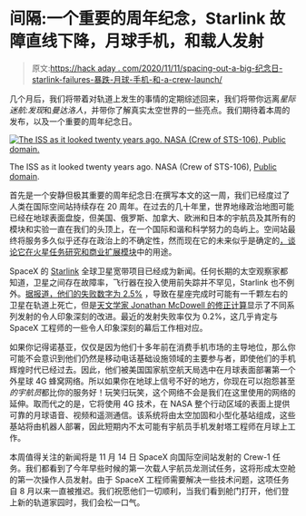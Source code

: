 # 间隔:一个重要的周年纪念，Starlink 故障直线下降，月球手机，和载人发射

> 原文:[https://hack aday . com/2020/11/11/spacing-out-a-big-纪念日-starlink-failures-暴跌-月球-手机-和-a-crew-launch/](https://hackaday.com/2020/11/11/spacing-out-a-big-anniversary-starlink-failures-plummet-lunar-cellphones-and-a-crewed-launch/)

几个月后，我们将带着对轨道上发生的事情的定期综述回来，我们将带你远离*星际迷航:发现*和*曼达洛人*，并带你了解真实太空世界的一些亮点。我们期待着本周的发布，以及一个重要的周年纪念日。

[![The ISS as it looked twenty years ago. NASA (Crew of STS-106), Public domain.](../Images/17a2dd265e6e6d0e91d16ef6728cc47e.png)](https://hackaday.com/wp-content/uploads/2020/11/834px-Unity-Zarya-Zvezda_STS-106.jpg)

The ISS as it looked twenty years ago. NASA (Crew of STS-106), [Public domain](https://commons.wikimedia.org/wiki/File:Unity-Zarya-Zvezda_STS-106.jpg).

首先是一个安静但极其重要的周年纪念日:在撰写本文的这一周，我们已经度过了人类在国际空间站持续存在 20 周年。在过去的几十年里，世界地缘政治地图可能已经在地球表面盘旋，但美国、俄罗斯、加拿大、欧洲和日本的宇航员及其所有的模块和实验一直在我们的头顶上，在一个国际和谐和科学努力的岛屿上。空间站最终将服务多久似乎还存在政治上的不确定性，然而现在它的未来似乎是确定的[，谈论它在火星任务研究和商业扩展模块](https://www.nasaspaceflight.com/2020/05/near-far-future-of-station/)中的用途。

SpaceX 的 [Starlink](https://www.starlink.com/) 全球卫星宽带项目已经成为新闻。任何长期的太空观察家都知道，卫星之间存在故障率，飞行器在投入使用前失踪并不罕见，Starlink 也不例外。[据报道，他们的失败数字为 2.5%](https://www.businessinsider.com/spacex-starlink-internet-satellites-percent-failure-rate-space-debris-risk-2020-10?international=true&r=US&IR=T) ，导致在星座完成时可能有一千颗左右的卫星在轨道上死亡，但是[天文学家 Jonathan McDowell 的修正计算](https://twitter.com/planet4589/status/1321842804088279041)显示了不同系列发射的令人印象深刻的改进。最近的发射失败率仅为 0.2%，这几乎肯定与 SpaceX 工程师的一些令人印象深刻的幕后工作相对应。

如果你记得诺基亚，仅仅是因为他们十多年前在消费手机市场的主导地位，那么你可能不会意识到他们仍然是移动电话基础设施领域的主要参与者，即使他们的手机辉煌时代已经过去。因此，他们被美国国家航空航天局选中在月球表面部署第一个外星球 4G 蜂窝网络。所以如果你在地球上信号不好的地方，你现在可以抱怨甚至*的宇航员*都比你的服务好！玩笑归玩笑，这个网络不会是我们在这里使用的网络的延伸。取而代之的是，它将使用 4G 技术，在 NASA 整个行动区域的表面上提供可靠的月球语音、视频和遥测通信。该系统将由太空加固和小型化基站组成，这些基站将由机器人部署，因此短期内不太可能有宇航员手机发射塔工程师在月球上工作。

本周值得关注的新闻将是 11 月 14 日 SpaceX 向国际空间站发射的 Crew-1 任务。我们都看到了今年早些时候的第一次载人宇航员龙测试任务，这将形成太空舱的第一次操作人员发射。由于 SpaceX 工程师需要解决一些技术问题，这项任务自 8 月以来一直被推迟。我们祝愿他们一切顺利，当我们看到舱门打开，他们登上新的轨道家园时，我们会松一口气。